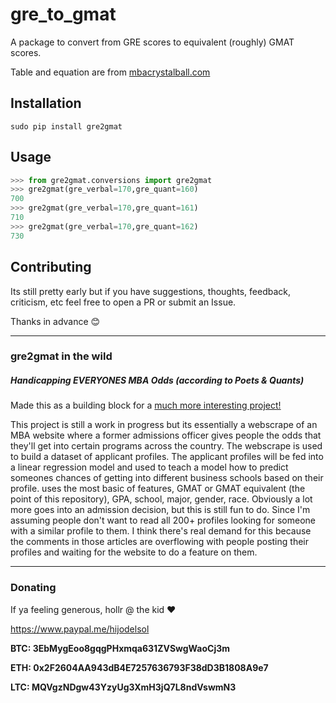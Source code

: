 # gre_to_gmat

A package to convert from GRE scores to equivalent (roughly) GMAT scores.

Table and equation are from [mbacrystalball.com](https://www.mbacrystalball.com/blog/2014/01/23/gre-to-gmat-score-conversion/
)



## Installation

```
sudo pip install gre2gmat
```

## Usage

```python
>>> from gre2gmat.conversions import gre2gmat
>>> gre2gmat(gre_verbal=170,gre_quant=160)
700
>>> gre2gmat(gre_verbal=170,gre_quant=161)
710
>>> gre2gmat(gre_verbal=170,gre_quant=162)
730
```

## Contributing
Its still pretty early but if you have suggestions, thoughts, feedback, criticism, etc feel free to open a PR or submit an Issue.

Thanks in advance 😊

-------------------------------------

### gre2gmat in the wild


##### Handicapping EVERYONES MBA Odds (according to Poets & Quants)
Made this as a building block for a [much more interesting project!](https://github.com/weAllWeGot/poets_quants_handicap/)

This project is still a work in progress but its essentially a webscrape of an MBA website where a former admissions officer gives people the odds that they'll get into certain programs across the country. The webscrape is used to build a dataset of applicant profiles. The applicant profiles will be fed into a linear regression model and used to teach a model how to predict someones chances of getting into different business schools based on their profile. uses the most basic of features, GMAT or GMAT equivalent (the point of this repository), GPA, school, major, gender, race. Obviously a lot more goes into an admission decision, but this is still fun to do. Since I'm assuming people don't want to read all 200+ profiles looking for someone with a similar profile to them. I think there's real demand for this because the comments in those articles are overflowing with people posting their profiles and waiting for the website to do a feature on them. 

-----------------------------------------------

### Donating
If ya feeling generous, hollr @ the kid ❤️

https://www.paypal.me/hijodelsol

**BTC: 3EbMygEoo8gqgPHxmqa631ZVSwgWaoCj3m**

**ETH: 0x2F2604AA943dB4E7257636793F38dD3B1808A9e7**

**LTC: MQVgzNDgw43YzyUg3XmH3jQ7L8ndVswmN3**

